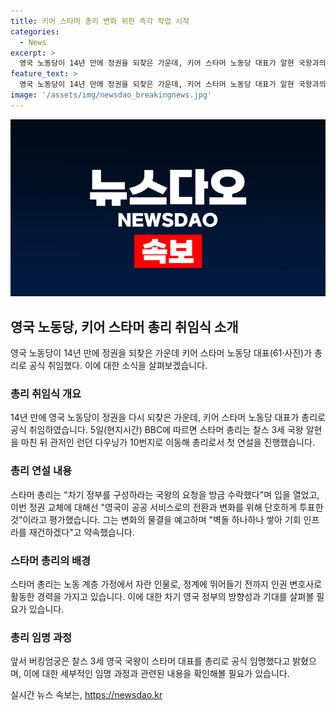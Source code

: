 ```yaml
---
title: 키어 스타머 총리 변화 위한 즉각 작업 시작
categories:
  - News
excerpt: >
  영국 노동당이 14년 만에 정권을 되찾은 가운데, 키어 스타머 노동당 대표가 알현 국왕과의 만남 뒤 승격된 신임 총리로서 첫 연설을 했다. 공공 서비스로의 전환과 변화를 위해 단호하게 투표한 영국 국민을 언급하며 변화의 예고를 밝히고, 국민과 정치인 사이의 간극을 줄이고자 한다는 포부를 밝혔다. 이에 대한 기대와 변화를 위한 작업을 즉시 시작할 것이라고 약속하며, 국민보건서비스(NHS)와 주택 가격 등을 언급하며 변화를 예고했다.
feature_text: >
  영국 노동당이 14년 만에 정권을 되찾은 가운데, 키어 스타머 노동당 대표가 알현 국왕과의 만남 뒤 승격된 신임 총리로서 첫 연설을 했다. 공공 서비스로의 전환과 변화를 위해 단호하게 투표한 영국 국민을 언급하며 변화의 예고를 밝히고, 국민과 정치인 사이의 간극을 줄이고자 한다는 포부를 밝혔다. 이에 대한 기대와 변화를 위한 작업을 즉시 시작할 것이라고 약속하며, 국민보건서비스(NHS)와 주택 가격 등을 언급하며 변화를 예고했다.
image: '/assets/img/newsdao_breakingnews.jpg'
---
```


<p><img src="/assets/img/newsdao_breakingnews.jpg" alt="cryptoinkorea 속보" /></p>

<h2 data-ke-size="size26">영국 노동당, 키어 스타머 총리 취임식 소개</h2>

<p data-ke-size="size16">영국 노동당이 14년 만에 정권을 되찾은 가운데 키어 스타머 노동당 대표(61·사진)가 총리로 공식 취임했다. 이에 대한 소식을 살펴보겠습니다.</p>

<h3>총리 취임식 개요</h3>

<p data-ke-size="size16">14년 만에 영국 노동당이 정권을 다시 되찾은 가운데, 키어 스타머 노동당 대표가 총리로 공식 취임하였습니다. 5일(현지시간) BBC에 따르면 스타머 총리는 찰스 3세 국왕 알현을 마친 뒤 관저인 런던 다우닝가 10번지로 이동해 총리로서 첫 연설을 진행했습니다.</p>

<h3>총리 연설 내용</h3>

<p data-ke-size="size16">스타머 총리는 "차기 정부를 구성하라는 국왕의 요청을 방금 수락했다"며 입을 열었고, 이번 정권 교체에 대해선 "영국이 공공 서비스로의 전환과 변화를 위해 단호하게 투표한 것"이라고 평가했습니다. 그는 변화의 물결을 예고하며 "벽돌 하나하나 쌓아 기회 인프라를 재건하겠다"고 약속했습니다.</p>

<h3>스타머 총리의 배경</h3>

<p data-ke-size="size16">스타머 총리는 노동 계층 가정에서 자란 인물로, 정계에 뛰어들기 전까지 인권 변호사로 활동한 경력을 가지고 있습니다. 이에 대한 차기 영국 정부의 방향성과 기대를 살펴볼 필요가 있습니다.</p>

<h3>총리 임명 과정</h3>

<p data-ke-size="size16">앞서 버킹엄궁은 찰스 3세 영국 국왕이 스타머 대표를 총리로 공식 임명했다고 밝혔으며, 이에 대한 세부적인 임명 과정과 관련된 내용을 확인해볼 필요가 있습니다.</p>
실시간 뉴스 속보는, <a href="https://newsdao.kr" rel="dofollow">https://newsdao.kr</a>


